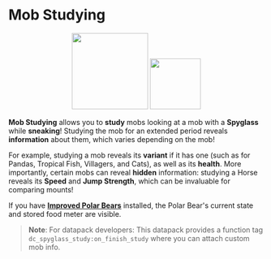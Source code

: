 # Mob Studying

<p align="center">
  <img src="https://static.wikia.nocookie.net/minecraft_gamepedia/images/d/d8/White_Horse_%28Saddle%29.png/revision/latest/scale-to-width-down/350?cb=20190716122913" width=150>
  <img src="https://static.wikia.nocookie.net/minecraft_gamepedia/images/3/32/Steve_scoping_Spyglass_JE2.png/revision/latest?cb=20201125214427" width=100>
</p>

**Mob Studying** allows you to **study** mobs looking at a mob with a **Spyglass** while **sneaking**! Studying the mob for an extended period reveals **information** about them, which varies depending on the mob!

For example, studying a mob reveals its **variant** if it has one (such as for Pandas, Tropical Fish, Villagers, and Cats), as well as its **health**. More importantly, certain mobs can reveal **hidden** information: studying a Horse reveals its **Speed** and **Jump Strength**, which can be invaluable for comparing mounts!

If you have **[Improved Polar Bears](https://github.com/Drakonkinst/DrakonsDatapacks/tree/master/datapacks/dc_polar_bear)** installed, the Polar Bear's current state and stored food meter are visible.

> **Note**: For datapack developers: This datapack provides a function tag `dc_spyglass_study:on_finish_study` where you can attach custom mob info.
